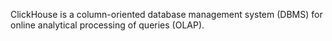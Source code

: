 ClickHouse is a column-oriented database management system (DBMS) for online analytical processing of queries (OLAP).

